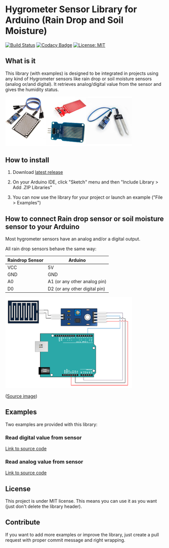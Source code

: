 # Hygrometer Sensor Library for Arduino (Rain Drop and Soil Moisture)
[![Build Status](https://travis-ci.org/QuentinCG/Arduino-Hygrometer-Sensor-Library.svg?branch=master)](https://travis-ci.org/QuentinCG/Arduino-Hygrometer-Sensor-Library) [![Codacy Badge](https://api.codacy.com/project/badge/Grade/260ca5a589d0495e9cdfabeae7fa917e)](https://www.codacy.com/manual/QuentinCG/Arduino-Hygrometer-Sensor-Library?utm_source=github.com&amp;utm_medium=referral&amp;utm_content=QuentinCG/Arduino-Hygrometer-Sensor-Library&amp;utm_campaign=Badge_Grade) [![License: MIT](https://img.shields.io/badge/License-MIT-brightgreen.svg)](https://github.com/QuentinCG/Arduino-Hygrometer-Sensor-Library/blob/master/LICENSE.md)
 
## What is it

This library (with examples) is designed to be integrated in projects using any kind of Hygrometer sensors like rain drop or soil moisture sensors (analog or/and digital).
It retrieves analog/digital value from the sensor and gives the humidity status.

<img src="device.png" width="400">

## How to install

1) Download <a target="_blank" href="https://github.com/QuentinCG/Arduino-Hygrometer-Sensor-Library/releases/download/2.0.0/HygrometerSensor_v2_0_0.zip">latest release</a>

2) On your Arduino IDE, click "Sketch" menu and then "Include Library > Add .ZIP Libraries"

3) You can now use the library for your project or launch an example ("File > Examples")

## How to connect Rain drop sensor or soil moisture sensor to your Arduino

Most hygrometer sensors have an analog and/or a digital output.

All rain drop sensors behave the same way:

|Raindrop Sensor|Arduino                      |
|--------       |--------                     |
|VCC            |5V                           |
|GND            |GND                          |
|A0             |A1 (or any other analog pin) |
|D0             |D2 (or any other digital pin)|

<img src="schematics.png" width="400">

(<a target="_blank" href="http://henrysbench.capnfatz.com/henrys-bench/arduino-sensors-and-input/arduino-rain-sensor-module-guide-and-tutorial/">Source image</a>)

## Examples

Two examples are provided with this library:

### Read digital value from sensor
<a target="_blank" href="https://github.com/QuentinCG/Arduino-Hygrometer-Sensor-Library/blob/master/examples/DigitalHygrometer/DigitalHygrometer.ino">Link to source code</a>

### Read analog value from sensor
<a target="_blank" href="https://github.com/QuentinCG/Arduino-Hygrometer-Sensor-Library/blob/master/examples/AnalogHygrometer/AnalogHygrometer.ino">Link to source code</a>

## License

This project is under MIT license. This means you can use it as you want (just don't delete the library header).

## Contribute

If you want to add more examples or improve the library, just create a pull request with proper commit message and right wrapping.
